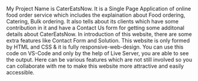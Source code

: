 My Project Name is CaterEatsNow. It is a Single Page Application of online food order service which includes the explaination about Food ordering, Catering, Bulk ordering. It also tells about its clients which have some contribution in it and have a Contact Us form for getting some additonal details about CaterEatsNow. In introduction of this website, there are some extra features like Contact Form and Solution. This website is only formed by HTML and CSS & it is fully responsive-web-design. You can use this code on VS-Code and only by the help of Live Server, you are able to see the output. Here can be various features which are not still involved so you can collaborate with me to make this website more attractive and easily accessible.
